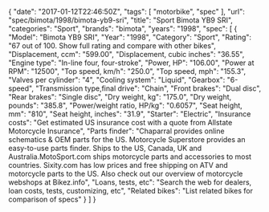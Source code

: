 {
    "date": "2017-01-12T22:46:50Z",
    "tags": [
        "motorbike",
        "spec"
    ],
    "url": "spec\/bimota\/1998\/bimota-yb9-sri",
    "title": "Sport Bimota YB9 SRI",
    "categories": "Sport",
    "brands": "bimota",
    "years": "1998",
    "spec": [
        {
            "Model": "Bimota YB9 SRI",
            "Year": "1998",
            "Category": "Sport",
            "Rating": "67 out of 100. Show full rating and compare with other bikes",
            "Displacement, ccm": "599.00",
            "Displacement, cubic inches": "36.55",
            "Engine type": "In-line four, four-stroke",
            "Power, HP": "106.00",
            "Power at RPM": "12500",
            "Top speed, km\/h": "250.0",
            "Top speed, mph": "155.3",
            "Valves per cylinder": "4",
            "Cooling system": "Liquid",
            "Gearbox": "6-speed",
            "Transmission type,final drive": "Chain",
            "Front brakes": "Dual disc",
            "Rear brakes": "Single disc",
            "Dry weight, kg": "175.0",
            "Dry weight, pounds": "385.8",
            "Power\/weight ratio, HP\/kg": "0.6057",
            "Seat height, mm": "810",
            "Seat height, inches": "31.9",
            "Starter": "Electric",
            "Insurance costs": "Get estimated US insurance cost with a quote from Allstate Motorcycle Insurance",
            "Parts finder": "Chaparral provides online schematics & OEM parts for the US.   Motorcycle Superstore provides an easy-to-use parts finder. Ships to the US, Canada, UK and Australia.MotoSport.com ships motorcycle parts and accessories to most countries.    Sixity.com has low prices and free shipping on ATV and motorcycle parts to the US. Also check out our overview of motorcycle webshops at Bikez.info",
            "Loans, tests, etc": "Search the web for dealers, loan costs, tests, customizing, etc",
            "Related bikes": "List related bikes for comparison of specs"
        }
    ]
}
